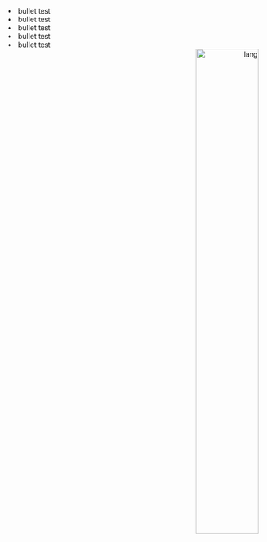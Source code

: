 <div align=left display=flex>
  <li>bullet test</li>
  <li>bullet test</li>
  <li>bullet test</li>
  <li>bullet test</li>
  <li>bullet test</li>
</div>

<div align=right display=flex>
  <img width="50%" alt="lang" src="https://github-readme-stats.vercel.app/api/top-langs/?username=nunopenim&count_private=true&layout=compact&hide_border=true&langs_count=10" />
</div>


